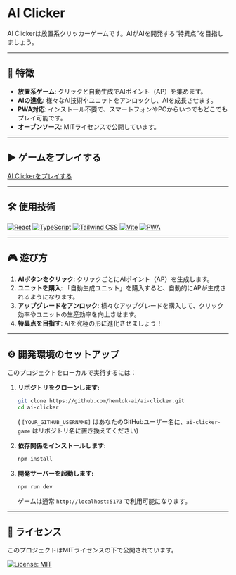 # AI Clicker

AI Clickerは放置系クリッカーゲームです。AIがAIを開発する“特異点”を目指しましょう。

----

## 🚀 特徴

-   **放置系ゲーム**: クリックと自動生成でAIポイント（AP）を集めます。
-   **AIの進化**: 様々なAI技術やユニットをアンロックし、AIを成長させます。
-   **PWA対応**: インストール不要で、スマートフォンやPCからいつでもどこでもプレイ可能です。
-   **オープンソース**: MITライセンスで公開しています。

----

## ▶️ ゲームをプレイする

[AI Clickerをプレイする](https://hemlok-ai.github.io/ai-clicker)

----

## 🛠️ 使用技術

[![React](https://img.shields.io/badge/React-61DAFB?style=for-the-badge&logo=react&logoColor=white)](https://react.dev/) [![TypeScript](https://img.shields.io/badge/TypeScript-3178C6?style=for-the-badge&logo=typescript&logoColor=white)](https://www.typescriptlang.org/) [![Tailwind CSS](https://img.shields.io/badge/Tailwind_CSS-06B6D4?style=for-the-badge&logo=tailwindcss&logoColor=white)](https://tailwindcss.com/) [![Vite](https://img.shields.io/badge/Vite-646CFF?style=for-the-badge&logo=vite&logoColor=white)](https://vitejs.dev/) [![PWA](https://img.shields.io/badge/PWA-5A0FC8?style=for-the-badge&logo=pwa&logoColor=white)](https://web.dev/progressive-web-apps/)

----

## 🎮 遊び方

1.  **AIボタンをクリック**: クリックごとにAIポイント（AP）を生成します。
2.  **ユニットを購入**: 「自動生成ユニット」を購入すると、自動的にAPが生成されるようになります。
3.  **アップグレードをアンロック**: 様々なアップグレードを購入して、クリック効率やユニットの生産効率を向上させます。
4.  **特異点を目指す**: AIを究極の形に進化させましょう！

----

## ⚙️ 開発環境のセットアップ

このプロジェクトをローカルで実行するには：

1.  **リポジトリをクローンします:**
    ```bash
    git clone https://github.com/hemlok-ai/ai-clicker.git
    cd ai-clicker
    ```
    ( `[YOUR_GITHUB_USERNAME]` はあなたのGitHubユーザー名に、`ai-clicker-game` はリポジトリ名に置き換えてください)

2.  **依存関係をインストールします:**
    ```bash
    npm install
    ```

3.  **開発サーバーを起動します:**
    ```bash
    npm run dev
    ```
    ゲームは通常 `http://localhost:5173` で利用可能になります。

----

## 📜 ライセンス

このプロジェクトはMITライセンスの下で公開されています。

[![License: MIT](https://img.shields.io/badge/License-MIT-yellow.svg)](https://opensource.org/licenses/MIT)